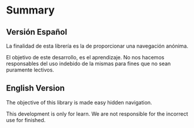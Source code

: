 #   Summary

## Versión Español

La finalidad de esta librería es la de proporcionar una navegación anónima. 

El objetivo de este desarrollo, es el aprendizaje. No nos hacemos responsables del uso indebido de la mismas para fines que no sean puramente lectivos.


## English Version

The objective of this library is made easy hidden navigation.

This development is only for learn. We are not responsible for the incorrect use for finished.

